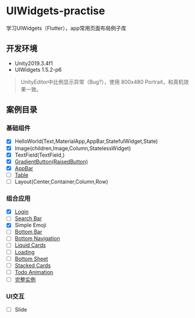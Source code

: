 # UIWidgets-practise

学习UIWidgets（Flutter），app常用页面布局例子库

## 开发环境

- Unity2019.3.4f1
- UIWidgets 1.5.2-p6
> UnityEditor中比例显示异常（Bug?），使用 800x480 Portrait，和真机效果一致。

## 案例目录

### 基础组件
- [x] HelloWorld(Text,MaterialApp,AppBar,StatefulWidget,State)
- [x] Image(children,Image,Column,StatelessWidget)
- [x] TextField(TextField,)
- [x] [GradientButton(RaisedButton)](https://medium.com/flutterpub/create-gradient-on-button-in-flutter-cad65b8b3da4)
- [x] [AppBar](https://medium.com/flutterpub/playing-with-appbar-in-flutter-3a8abd9b982a)
- [ ] [Table](https://medium.com/flutterpub/table-in-flutter-faaf0b5f6a0b)
- [ ] Layout(Center,Container,Column,Row)
### 组合应用
- [x] [Login](https://medium.com/flutterpub/flutter-how-to-do-user-login-with-firebase-a6af760b14d5)
- [ ] [Search Bar](https://medium.com/flutterpub/search-bar-in-flutter-5aedf2c86b44)
- [x] Simple Emoji
- [ ] [Bottom Bar](https://medium.com/flutterpub/a-better-bottom-bar-c47dcaf4c730)
- [ ] [Bottom Navigation](https://medium.com/flutterpub/flutter-6-bottom-navigation-38b202d9ca23)
- [ ] [Liquid Cards](https://medium.com/flutterpub/create-gradient-on-button-in-flutter-cad65b8b3da4)
- [ ] [Loading](https://medium.com/flutterpub/lunching-other-screen-after-delay-in-flutter-c9ebf4d7406e)
- [ ] [Bottom Sheet](https://medium.com/flutterpub/flutter-5-bottom-sheet-2d56bf9f3bc)
- [ ] [Stacked Cards](https://medium.com/flutterpub/flutter-animation-basics-explained-with-stacked-cards-9d34108403b8)
- [ ] [Todo Animation](https://medium.com/flutterpub/flutter-todo-animation-development-journey-4da80e18ec5e)
- [ ] [完整实例](https://medium.com/flutter-community/building-a-multi-platform-travel-app-with-flutter-with-code-samples-9a30a40afc1a)
### UI交互
- [ ] Slide
